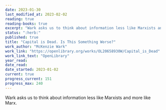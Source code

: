 ```yaml
---
date: 2023-01-30
last_modified_at: 2023-02-02
reading: true
reading-books: true
excerpt: "Wark asks us to think about information less like Marxists and more like Marx."
status: ":herb:"
published: true
title: "Capital is Dead. Is This Something Worse?"
work_author: "McKenzie Wark"
work_link: "https://openlibrary.org/works/OL20658930W/Capital_is_Dead"
work_link_text: "OpenLibrary"
year_read:
date_read:
date_started: 2023-01-02
current: true
progress_current: 151
progress_max: 240
---
```


Wark asks us to think about information less like Marxists and more like Marx.  